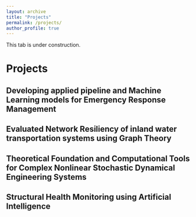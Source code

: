```yaml
---
layout: archive
title: "Projects"
permalink: /projects/
author_profile: true
---
```


This tab is under construction. 

# Projects
## Developing applied pipeline and Machine Learning models for Emergency Response Management 

## Evaluated Network Resiliency of inland water transportation systems using Graph Theory

## Theoretical Foundation and Computational Tools for Complex Nonlinear Stochastic Dynamical Engineering Systems

## Structural Health Monitoring using Artificial Intelligence 
